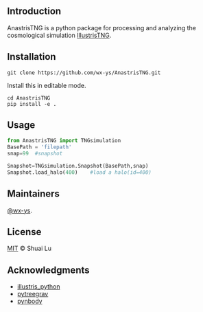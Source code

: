 ## Introduction
AnastrisTNG is a python package for processing and analyzing the cosmological simulation [IllustrisTNG](https://www.tng-project.org/).

## Installation

```
git clone https://github.com/wx-ys/AnastrisTNG.git
```
Install this in editable mode.
```
cd AnastrisTNG
pip install -e .
```

## Usage


```python
from AnastrisTNG import TNGsimulation 
BasePath = 'filepath'       
snap=99  #snapshot

Snapshot=TNGsimulation.Snapshot(BasePath,snap)
Snapshot.load_halo(400)    #load a halo(id=400)
```

## Maintainers

[@wx-ys](https://github.com/wx-ys).


## License

[MIT](LICENSE) © Shuai Lu

## Acknowledgments
* [illustris_python](https://github.com/illustristng/illustris_python)
* [pytreegrav](https://github.com/mikegrudic/pytreegrav)
* [pynbody](https://github.com/pynbody/pynbody)